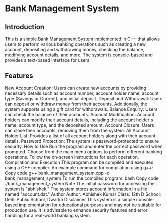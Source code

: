 # Bank Management System

## Introduction
This is a simple Bank Management System implemented in C++ that allows users to perform various banking operations such as creating a new account, depositing and withdrawing money, checking the balance, modifying account details, and more. The system is console-based and provides a text-based interface for users.

## Features
New Account Creation: Users can create new accounts by providing necessary details such as account number, account holder name, account type (Savings or Current), and initial deposit.
Deposit and Withdrawal: Users can deposit or withdraw money from their accounts. Additionally, the system supports using a gift card for withdrawals.
Balance Enquiry: Users can check the balance of their accounts.
Account Modification: Account holders can modify their account details, including the account holder's name, account type, and the deposited amount.
Account Closure: Users can close their accounts, removing them from the system.
All Account Holder List: Provides a list of all account holders along with their account details.
Password Protection: The system is password-protected to ensure security.
How to Use
Run the program and enter the correct password when prompted.
Choose from the main menu options to perform different banking operations.
Follow the on-screen instructions for each operation.
Compilation and Execution
This program can be compiled and executed using a C++ compiler.
An example command for compilation using g++:
Copy code
g++ bank_management_system.cpp -o bank_management_system
To run the compiled program:
bash
Copy code
./bank_management_system
Note
The initial password for accessing the system is "abhishek."
The system stores account information in a file named "account.dat."
Author
Author: Abhishek Kumar
Class: 12th D
School: Delhi Public School, Dwarka
Disclaimer
This system is a simple console-based implementation for educational purposes and may not be suitable for production use. It is advisable to enhance security features and error handling for a real-world banking system.
